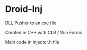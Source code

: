 # Droid-Inj
DLL Pusher to an exe file

Created in C++ with CLR / Win Forms

Main code in injector.h file

